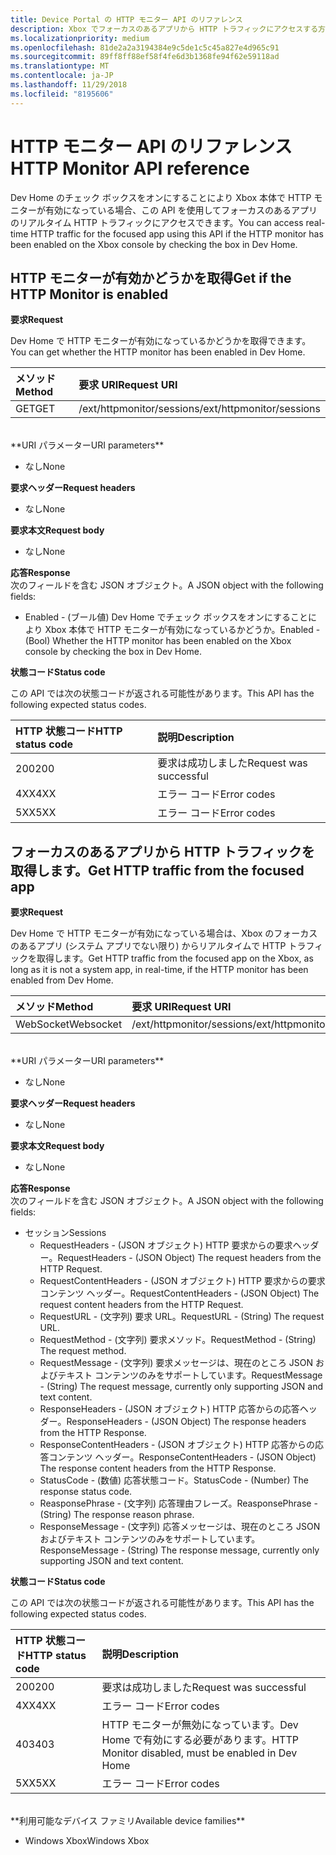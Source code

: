 ```yaml
---
title: Device Portal の HTTP モニター API のリファレンス
description: Xbox でフォーカスのあるアプリから HTTP トラフィックにアクセスする方法について説明します。
ms.localizationpriority: medium
ms.openlocfilehash: 81de2a2a3194384e9c5de1c5c45a827e4d965c91
ms.sourcegitcommit: 89ff8ff88ef58f4fe6d3b1368fe94f62e59118ad
ms.translationtype: MT
ms.contentlocale: ja-JP
ms.lasthandoff: 11/29/2018
ms.locfileid: "8195606"
---
```

# <a name="http-monitor-api-reference"></a><span data-ttu-id="6e553-103">HTTP モニター API のリファレンス</span><span class="sxs-lookup"><span data-stu-id="6e553-103">HTTP Monitor API reference</span></span>   
<span data-ttu-id="6e553-104">Dev Home のチェック ボックスをオンにすることにより Xbox 本体で HTTP モニターが有効になっている場合、この API を使用してフォーカスのあるアプリのリアルタイム HTTP トラフィックにアクセスできます。</span><span class="sxs-lookup"><span data-stu-id="6e553-104">You can access real-time HTTP traffic for the focused app using this API if the HTTP monitor has been enabled on the Xbox console by checking the box in Dev Home.</span></span>

## <a name="get-if-the-http-monitor-is-enabled"></a><span data-ttu-id="6e553-105">HTTP モニターが有効かどうかを取得</span><span class="sxs-lookup"><span data-stu-id="6e553-105">Get if the HTTP Monitor is enabled</span></span>

**<span data-ttu-id="6e553-106">要求</span><span class="sxs-lookup"><span data-stu-id="6e553-106">Request</span></span>**

<span data-ttu-id="6e553-107">Dev Home で HTTP モニターが有効になっているかどうかを取得できます。</span><span class="sxs-lookup"><span data-stu-id="6e553-107">You can get whether the HTTP monitor has been enabled in Dev Home.</span></span>

<span data-ttu-id="6e553-108">メソッド</span><span class="sxs-lookup"><span data-stu-id="6e553-108">Method</span></span>      | <span data-ttu-id="6e553-109">要求 URI</span><span class="sxs-lookup"><span data-stu-id="6e553-109">Request URI</span></span>
:------     | :-----
<span data-ttu-id="6e553-110">GET</span><span class="sxs-lookup"><span data-stu-id="6e553-110">GET</span></span> | <span data-ttu-id="6e553-111">/ext/httpmonitor/sessions</span><span class="sxs-lookup"><span data-stu-id="6e553-111">/ext/httpmonitor/sessions</span></span>
<br />
**<span data-ttu-id="6e553-112">URI パラメーター</span><span class="sxs-lookup"><span data-stu-id="6e553-112">URI parameters</span></span>**

- <span data-ttu-id="6e553-113">なし</span><span class="sxs-lookup"><span data-stu-id="6e553-113">None</span></span>

**<span data-ttu-id="6e553-114">要求ヘッダー</span><span class="sxs-lookup"><span data-stu-id="6e553-114">Request headers</span></span>**

- <span data-ttu-id="6e553-115">なし</span><span class="sxs-lookup"><span data-stu-id="6e553-115">None</span></span>

**<span data-ttu-id="6e553-116">要求本文</span><span class="sxs-lookup"><span data-stu-id="6e553-116">Request body</span></span>**

- <span data-ttu-id="6e553-117">なし</span><span class="sxs-lookup"><span data-stu-id="6e553-117">None</span></span>

**<span data-ttu-id="6e553-118">応答</span><span class="sxs-lookup"><span data-stu-id="6e553-118">Response</span></span>**   
<span data-ttu-id="6e553-119">次のフィールドを含む JSON オブジェクト。</span><span class="sxs-lookup"><span data-stu-id="6e553-119">A JSON object with the following fields:</span></span>

* <span data-ttu-id="6e553-120">Enabled - (ブール値) Dev Home でチェック ボックスをオンにすることにより Xbox 本体で HTTP モニターが有効になっているかどうか。</span><span class="sxs-lookup"><span data-stu-id="6e553-120">Enabled - (Bool) Whether the HTTP monitor has been enabled on the Xbox console by checking the box in Dev Home.</span></span>

**<span data-ttu-id="6e553-121">状態コード</span><span class="sxs-lookup"><span data-stu-id="6e553-121">Status code</span></span>**

<span data-ttu-id="6e553-122">この API では次の状態コードが返される可能性があります。</span><span class="sxs-lookup"><span data-stu-id="6e553-122">This API has the following expected status codes.</span></span>

<span data-ttu-id="6e553-123">HTTP 状態コード</span><span class="sxs-lookup"><span data-stu-id="6e553-123">HTTP status code</span></span>      | <span data-ttu-id="6e553-124">説明</span><span class="sxs-lookup"><span data-stu-id="6e553-124">Description</span></span>
:------     | :-----
<span data-ttu-id="6e553-125">200</span><span class="sxs-lookup"><span data-stu-id="6e553-125">200</span></span> | <span data-ttu-id="6e553-126">要求は成功しました</span><span class="sxs-lookup"><span data-stu-id="6e553-126">Request was successful</span></span>
<span data-ttu-id="6e553-127">4XX</span><span class="sxs-lookup"><span data-stu-id="6e553-127">4XX</span></span> | <span data-ttu-id="6e553-128">エラー コード</span><span class="sxs-lookup"><span data-stu-id="6e553-128">Error codes</span></span>
<span data-ttu-id="6e553-129">5XX</span><span class="sxs-lookup"><span data-stu-id="6e553-129">5XX</span></span> | <span data-ttu-id="6e553-130">エラー コード</span><span class="sxs-lookup"><span data-stu-id="6e553-130">Error codes</span></span>

## <a name="get-http-traffic-from-the-focused-app"></a><span data-ttu-id="6e553-131">フォーカスのあるアプリから HTTP トラフィックを取得します。</span><span class="sxs-lookup"><span data-stu-id="6e553-131">Get HTTP traffic from the focused app</span></span>
**<span data-ttu-id="6e553-132">要求</span><span class="sxs-lookup"><span data-stu-id="6e553-132">Request</span></span>**

<span data-ttu-id="6e553-133">Dev Home で HTTP モニターが有効になっている場合は、Xbox のフォーカスのあるアプリ (システム アプリでない限り) からリアルタイムで HTTP トラフィックを取得します。</span><span class="sxs-lookup"><span data-stu-id="6e553-133">Get HTTP traffic from the focused app on the Xbox, as long as it is not a system app, in real-time, if the HTTP monitor has been enabled from Dev Home.</span></span>

<span data-ttu-id="6e553-134">メソッド</span><span class="sxs-lookup"><span data-stu-id="6e553-134">Method</span></span>      | <span data-ttu-id="6e553-135">要求 URI</span><span class="sxs-lookup"><span data-stu-id="6e553-135">Request URI</span></span>
:------     | :-----
<span data-ttu-id="6e553-136">WebSocket</span><span class="sxs-lookup"><span data-stu-id="6e553-136">Websocket</span></span> | <span data-ttu-id="6e553-137">/ext/httpmonitor/sessions</span><span class="sxs-lookup"><span data-stu-id="6e553-137">/ext/httpmonitor/sessions</span></span>
<br />
**<span data-ttu-id="6e553-138">URI パラメーター</span><span class="sxs-lookup"><span data-stu-id="6e553-138">URI parameters</span></span>**

- <span data-ttu-id="6e553-139">なし</span><span class="sxs-lookup"><span data-stu-id="6e553-139">None</span></span>

**<span data-ttu-id="6e553-140">要求ヘッダー</span><span class="sxs-lookup"><span data-stu-id="6e553-140">Request headers</span></span>**

- <span data-ttu-id="6e553-141">なし</span><span class="sxs-lookup"><span data-stu-id="6e553-141">None</span></span>

**<span data-ttu-id="6e553-142">要求本文</span><span class="sxs-lookup"><span data-stu-id="6e553-142">Request body</span></span>**

- <span data-ttu-id="6e553-143">なし</span><span class="sxs-lookup"><span data-stu-id="6e553-143">None</span></span>

**<span data-ttu-id="6e553-144">応答</span><span class="sxs-lookup"><span data-stu-id="6e553-144">Response</span></span>**   
<span data-ttu-id="6e553-145">次のフィールドを含む JSON オブジェクト。</span><span class="sxs-lookup"><span data-stu-id="6e553-145">A JSON object with the following fields:</span></span>

* <span data-ttu-id="6e553-146">セッション</span><span class="sxs-lookup"><span data-stu-id="6e553-146">Sessions</span></span>
    * <span data-ttu-id="6e553-147">RequestHeaders - (JSON オブジェクト) HTTP 要求からの要求ヘッダー。</span><span class="sxs-lookup"><span data-stu-id="6e553-147">RequestHeaders - (JSON Object) The request headers from the HTTP Request.</span></span>
    * <span data-ttu-id="6e553-148">RequestContentHeaders - (JSON オブジェクト) HTTP 要求からの要求コンテンツ ヘッダー。</span><span class="sxs-lookup"><span data-stu-id="6e553-148">RequestContentHeaders - (JSON Object) The request content headers from the HTTP Request.</span></span>
    * <span data-ttu-id="6e553-149">RequestURL - (文字列) 要求 URL。</span><span class="sxs-lookup"><span data-stu-id="6e553-149">RequestURL - (String) The request URL.</span></span>
    * <span data-ttu-id="6e553-150">RequestMethod - (文字列) 要求メソッド。</span><span class="sxs-lookup"><span data-stu-id="6e553-150">RequestMethod - (String) The request method.</span></span>
    * <span data-ttu-id="6e553-151">RequestMessage - (文字列) 要求メッセージは、現在のところ JSON およびテキスト コンテンツのみをサポートしています。</span><span class="sxs-lookup"><span data-stu-id="6e553-151">RequestMessage - (String) The request message, currently only supporting JSON and text content.</span></span>
    * <span data-ttu-id="6e553-152">ResponseHeaders - (JSON オブジェクト) HTTP 応答からの応答ヘッダー。</span><span class="sxs-lookup"><span data-stu-id="6e553-152">ResponseHeaders - (JSON Object) The response headers from the HTTP Response.</span></span>
    * <span data-ttu-id="6e553-153">ResponseContentHeaders - (JSON オブジェクト) HTTP 応答からの応答コンテンツ ヘッダー。</span><span class="sxs-lookup"><span data-stu-id="6e553-153">ResponseContentHeaders - (JSON Object) The response content headers from the HTTP Response.</span></span>
    * <span data-ttu-id="6e553-154">StatusCode - (数値) 応答状態コード。</span><span class="sxs-lookup"><span data-stu-id="6e553-154">StatusCode - (Number) The response status code.</span></span>
    * <span data-ttu-id="6e553-155">ReasponsePhrase - (文字列) 応答理由フレーズ。</span><span class="sxs-lookup"><span data-stu-id="6e553-155">ReasponsePhrase - (String) The response reason phrase.</span></span>
    * <span data-ttu-id="6e553-156">ResponseMessage - (文字列) 応答メッセージは、現在のところ JSON およびテキスト コンテンツのみをサポートしています。</span><span class="sxs-lookup"><span data-stu-id="6e553-156">ResponseMessage - (String) The response message, currently only supporting JSON and text content.</span></span>

**<span data-ttu-id="6e553-157">状態コード</span><span class="sxs-lookup"><span data-stu-id="6e553-157">Status code</span></span>**

<span data-ttu-id="6e553-158">この API では次の状態コードが返される可能性があります。</span><span class="sxs-lookup"><span data-stu-id="6e553-158">This API has the following expected status codes.</span></span>

<span data-ttu-id="6e553-159">HTTP 状態コード</span><span class="sxs-lookup"><span data-stu-id="6e553-159">HTTP status code</span></span>      | <span data-ttu-id="6e553-160">説明</span><span class="sxs-lookup"><span data-stu-id="6e553-160">Description</span></span>
:------     | :-----
<span data-ttu-id="6e553-161">200</span><span class="sxs-lookup"><span data-stu-id="6e553-161">200</span></span> | <span data-ttu-id="6e553-162">要求は成功しました</span><span class="sxs-lookup"><span data-stu-id="6e553-162">Request was successful</span></span>
<span data-ttu-id="6e553-163">4XX</span><span class="sxs-lookup"><span data-stu-id="6e553-163">4XX</span></span> | <span data-ttu-id="6e553-164">エラー コード</span><span class="sxs-lookup"><span data-stu-id="6e553-164">Error codes</span></span>
<span data-ttu-id="6e553-165">403</span><span class="sxs-lookup"><span data-stu-id="6e553-165">403</span></span> | <span data-ttu-id="6e553-166">HTTP モニターが無効になっています。Dev Home で有効にする必要があります。</span><span class="sxs-lookup"><span data-stu-id="6e553-166">HTTP Monitor disabled, must be enabled in Dev Home</span></span>
<span data-ttu-id="6e553-167">5XX</span><span class="sxs-lookup"><span data-stu-id="6e553-167">5XX</span></span> | <span data-ttu-id="6e553-168">エラー コード</span><span class="sxs-lookup"><span data-stu-id="6e553-168">Error codes</span></span>

<br />
**<span data-ttu-id="6e553-169">利用可能なデバイス ファミリ</span><span class="sxs-lookup"><span data-stu-id="6e553-169">Available device families</span></span>**

* <span data-ttu-id="6e553-170">Windows Xbox</span><span class="sxs-lookup"><span data-stu-id="6e553-170">Windows Xbox</span></span>